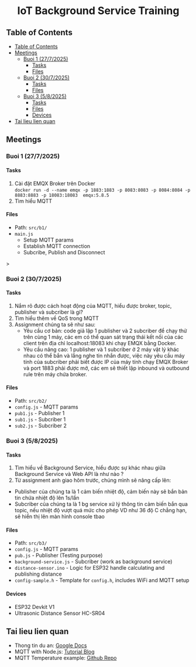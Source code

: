 <h1 align="center">IoT Background Service Training</h1>

## Table of Contents  

- [Table of Contents](#table-of-contents)
- [Meetings](#meetings)
  - [Buoi 1 (27/7/2025)](#buoi-1-2772025)
    - [Tasks](#tasks)
    - [Files](#files)
  - [Buoi 2 (30/7/2025)](#buoi-2-3072025)
    - [Tasks](#tasks-1)
    - [Files](#files-1)
  - [Buoi 3 (5/8/2025)](#buoi-3-582025)
    - [Tasks](#tasks-2)
    - [Files](#files-2)
    - [Devices](#devices)
- [Tai lieu lien quan](#tai-lieu-lien-quan)


<a name="meetings"></a>

## Meetings

<a name="b1"></a>

### Buoi 1 (27/7/2025)  

#### Tasks

1. Cài đặt EMQX Broker trên Docker  
`docker run -d --name emqx -p 1883:1883 -p 8083:8083 -p 8084:8084 -p 8883:8883 -p 18083:18083  emqx:5.8.5`
2. Tìm hiểu MQTT 

#### Files 

- Path: `src/b1/`
- `main.js` 
  - Setup MQTT params 
  - Establish MQTT connection
  - Subcribe, Publish and Disconnect 


<a name="b2"></a>>

### Buoi 2 (30/7/2025)  

#### Tasks

1. Nắm rõ được cách hoạt động của MQTT, hiểu được broker, topic, publisher và subcriber là gì?
2. Tìm hiểu thêm về QoS trong MQTT
3. Assignment chúng ta sẽ như sau:  
   - Yêu cầu cơ bản: code giả lập 1 publisher và 2 subcriber để chạy thử trên cùng 1 máy, các em có thể quan sát trạng thái kết nối của các client trên địa chỉ localhost:18083 khi chạy EMQX bằng Docker.  
   - Yêu cầu nâng cao: 1 publisher và 1 subcriber ở 2 máy vật lý khác nhau có thể bắn và lắng nghe tin nhắn được, việc này yêu cầu máy tính của subcriber phải biết được IP của máy tính chạy EMQX Broker và port 1883 phải được mở, các em sẽ thiết lập inbound và outbound rule trên máy chứa broker.

#### Files

- Path: `src/b2/`
- `config.js` - MQTT params 
- `pub1.js` - Publisher 1
- `sub1.js` - Subcriber 1 
- `sub2.js` - Subcriber 2 


<a name="b3"></a>

### Buoi 3 (5/8/2025) 

#### Tasks 

1. Tìm hiểu về Background Service, hiểu được sự khác nhau giữa Background Service và Web API là như nào ?
2. Từ assignment anh giao hôm trước, chúng mình sẽ nâng cấp lên:
  - Publisher của chúng ta là 1 cảm biến nhiệt độ, cảm biến này sẽ bắn bản tin chứa nhiệt độ lên 1s/lần
  - Subcriber của chúng ta là 1 bg service xử lý thông tin cảm biến bắn qua topic, nếu nhiệt độ vượt quá mức cho phép VD như 36 độ C chẳng hạn, sẽ hiển thị lên màn hình console tbao

#### Files

- Path: `src/b3/`
- `config.js` - MQTT params
- `pub.js` - Publisher (Testing purpose) 
- `background-service.js` - Subcriber (work as background service) 
- `distance-sensor.ino` - Logic for ESP32 handle calculating and publishing distance
- `config-sample.h` - Template for `config.h`, includes WiFi and MQTT setup

#### Devices 
- ESP32 Devkit V1 
- Ultrasonic Distance Sensor HC-SR04




<a name="resource"></a>

## Tai lieu lien quan  
- Thong tin du an: [Google Docs](https://docs.google.com/document/d/11dvZJWpjWVFPlbXF0WgX3hBHGRbl80fCsNnWCCyS8T0/edit?usp=sharing)
- MQTT with Node.js: [Tutorial Blog](https://www.emqx.com/en/blog/how-to-use-mqtt-in-nodejs)
- MQTT Temperature example: [Github Repo](https://github.com/gabrielboliveira/mqtt-temperature)

